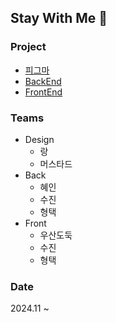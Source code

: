 ## Stay With Me 👋

### Project
- [피그마](https://www.figma.com/design/K0ujbscME6yrvn7vht1aM3/stay-with-me?m=auto&t=Idbfmm35kj4xTEeG-6)
- [BackEnd](https://github.com/Stay-With-Me-Dangsan/BE)
- [FrontEnd](https://github.com/Stay-With-Me-Dangsan/FE)

### Teams
  - Design
    - 랑
    - 머스타드
  - Back
    - 혜인
    - 수진
    - 형택
  - Front
    - 우산도둑
    - 수진
    - 형택

### Date
2024.11 ~ 

<!--

**Here are some ideas to get you started:**

🙋‍♀️ A short introduction - what is your organization all about?
🌈 Contribution guidelines - how can the community get involved?
👩‍💻 Useful resources - where can the community find your docs? Is there anything else the community should know?
🍿 Fun facts - what does your team eat for breakfast?
🧙 Remember, you can do mighty things with the power of [Markdown](https://docs.github.com/github/writing-on-github/getting-started-with-writing-and-formatting-on-github/basic-writing-and-formatting-syntax)
-->
